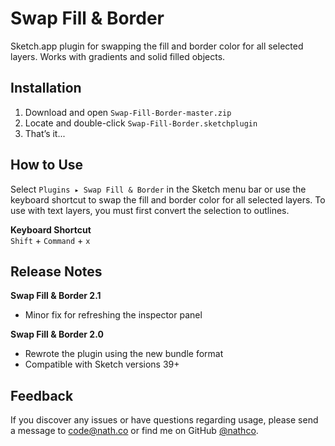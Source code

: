 # Swap Fill & Border
Sketch.app plugin for swapping the fill and border color for all selected layers. Works with gradients and solid filled objects.

## Installation
1. Download and open `Swap-Fill-Border-master.zip`  
2. Locate and double-click `Swap-Fill-Border.sketchplugin`    
3. That’s it...   

## How to Use
Select `Plugins ▸ Swap Fill & Border` in the Sketch menu bar or use the keyboard shortcut to swap the fill and border color for all selected layers. To use with text layers, you must first convert the selection to outlines.

**Keyboard Shortcut**  
`Shift` + `Command` + `x`  

## Release Notes    
**Swap Fill & Border 2.1**      
- Minor fix for refreshing the inspector panel    

**Swap Fill & Border 2.0**    
- Rewrote the plugin using the new bundle format    
- Compatible with Sketch versions 39+         
 
## Feedback
If you discover any issues or have questions regarding usage, please send a message to [code@nath.co](mailto:code@nath.co) or find me on GitHub [@nathco](https://github.com/nathco).